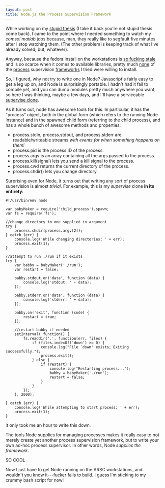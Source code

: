 ```yaml
---
layout: post
title: Node.js the Process Supervision Framework
---
```


While working on my [stupid thesis](http://github.com/jesusabdullah/anisotropy) (I take it back you're not stupid thesis come back), I came to the point where I needed something to watch my *comsol matlab* jobs because, man, they really like to segfault five minutes after I stop watching them. (The other problem is keeping track of what I've already solved, but, whatever).

Anyway, because the fedora install on the workstations is [so fucking stale](http://docs.fedoraproject.org/en-US/Fedora/7/html/Release_Notes/index.html) and is so scarce when it comes to available libraries, pretty much [none](http://cr.yp.to/daemontools.html) of the [process](http://upstart.ubuntu.com/) supervision [frameworks](http://supervisord.org/) I tried were willing to install.

So, I figured, why not try to write one in Node? Javascript's fairly easy to get a leg up on, and Node is surprisingly portable. I hadn't had it fail to compile yet, and you can dump modules pretty much anywhere you want, so here I was thinking, maybe a few days, and I'll have a serviceable [supervise clone](http://cr.yp.to/daemontools/supervise.html).

As it turns out, node has awesome tools for this. In particular, it has the "process" object, both in the global form (which refers to the running Node instance) and in the spawned child form (referring to the child process), and has a whole bunch of awesome methods and properties:

* process.stdin, process.stdout, and process.stderr are readable/writeable streams *with events for when something happens on them!*  
* process.pid is the process ID of the process.  
* process.argv is an array containing all the args passed to the process.  
* process.kill(signal) lets you send a kill signal to the process.  
* process.cwd returns the current directory of the process.  
* process.chdir() lets you change directory.  

Surprising even for Node, it turns out that writing any sort of process supervision is almost *trivial*. For example, this is my *supervise* clone **in its entirety:**

    #!/usr/bin/env node

    var babyMaker = require('child_process').spawn;
    var fs = require('fs');

    //change directory to one supplied in argument
    try {
        process.chdir(process.argv[2]);
    } catch (err) {
        console.log('While changing directories: ' + err);
        process.exit(1);
    }

    //attempt to run ./run if it exists
    try {
        var babby = babyMaker('./run');
        var restart = false;

        babby.stdout.on('data', function (data) {
            console.log('stdout: ' + data);
        });

        babby.stderr.on('data', function (data) {
            console.log('stderr: ' + data);
        });

        babby.on('exit', function (code) {
            restart = true;
        });

        //restart babby if needed
        setInterval( function() {
            fs.readdir('.', function(err, files) {
                if (files.indexOf('down') >= 0) {
                    console.log("File `down' exists; Exiting successfully.");
                    process.exit();
                } else {
                    if (restart) {
                        console.log("Restarting process...");
                        babby = babyMaker('./run');
                        restart = false;
                    }
                }
            });
        }, 2000);

    } catch (err) {
        console.log('While attempting to start process: ' + err);
        process.exit(1);
    }

It only took me an hour to write this down.

The tools Node supplies for managing processes makes it really easy to not merely create yet another process supervision framework, but to write your own ad-hoc process supervisor. In other words, Node *supplies the framework*.

SO COOL

Now I just have to get Node running on the ARSC workstations, and wouldn't you know it---fucker fails to build. I guess I'm sticking to my crummy bash script for now!
